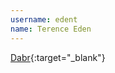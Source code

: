 ```yaml
---
username: edent
name: Terence Eden
---
```


[Dabr](https://play.google.com/store/apps/details?id=mobi.shkspr.dabr.adn){:target="_blank"}
